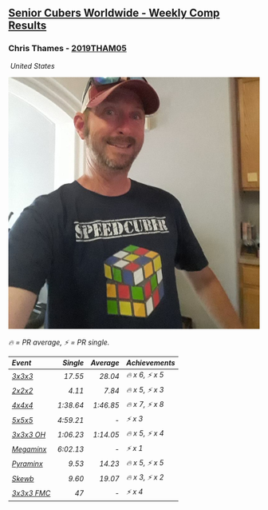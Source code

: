 <style>table {white-space: nowrap;}</style>
<link rel="stylesheet" type="text/css" href="/scw-comp/css/flags.css" />

## [Senior Cubers Worldwide - Weekly Comp Results](/scw-comp/results/)
### Chris Thames - [2019THAM05](https://www.worldcubeassociation.org/persons/2019THAM05)

<i class="flag flag-US" />&nbsp;United States

![Chris Thames](1606082430.jpg)

<span style="white-space: nowrap;">🔥 = PR average</span>, <span style="white-space: nowrap;">⚡ = PR single</span>.

| Event | Single | Average | Achievements|
| :-- | --: | --: | :-- |
| [3x3x3](333.md) | 17.55 | 28.04 | 🔥 x 6, ⚡ x 5 |
| [2x2x2](222.md) | 4.11 | 7.84 | 🔥 x 5, ⚡ x 3 |
| [4x4x4](444.md) | 1:38.64 | 1:46.85 | 🔥 x 7, ⚡ x 8 |
| [5x5x5](555.md) | 4:59.21 | - | ⚡ x 3 |
| [3x3x3 OH](333oh.md) | 1:06.23 | 1:14.05 | 🔥 x 5, ⚡ x 4 |
| [Megaminx](minx.md) | 6:02.13 | - | ⚡ x 1 |
| [Pyraminx](pyram.md) | 9.53 | 14.23 | 🔥 x 5, ⚡ x 5 |
| [Skewb](skewb.md) | 9.60 | 19.07 | 🔥 x 3, ⚡ x 2 |
| [3x3x3 FMC](333fm.md) | 47 | - | ⚡ x 4 |

<!-- Global site tag (gtag.js) - Google Analytics -->
<script async src="https://www.googletagmanager.com/gtag/js?id=UA-86348435-3"></script>
<script>window.dataLayer = window.dataLayer || []; function gtag() {dataLayer.push(arguments);} gtag('js', new Date()); gtag('config', 'UA-86348435-3');</script>
